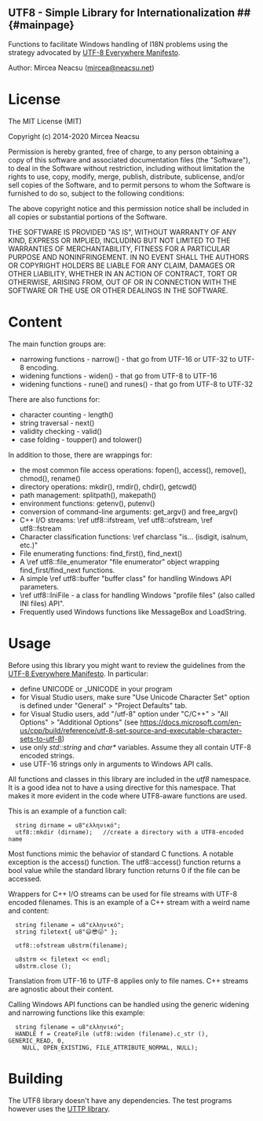 ﻿## UTF8 - Simple Library for Internationalization ## {#mainpage}

Functions to facilitate Windows handling of I18N problems using
the strategy advocated by [UTF-8 Everywhere Manifesto](http://utf8everywhere.org/).


Author:
Mircea Neacsu (mircea@neacsu.net)

# License #

The MIT License (MIT)
 
Copyright (c) 2014-2020 Mircea Neacsu

Permission is hereby granted, free of charge, to any person obtaining a copy
of this software and associated documentation files (the "Software"), to deal
in the Software without restriction, including without limitation the rights
to use, copy, modify, merge, publish, distribute, sublicense, and/or sell
copies of the Software, and to permit persons to whom the Software is
furnished to do so, subject to the following conditions:

The above copyright notice and this permission notice shall be included in all
copies or substantial portions of the Software.

THE SOFTWARE IS PROVIDED "AS IS", WITHOUT WARRANTY OF ANY KIND, EXPRESS OR
IMPLIED, INCLUDING BUT NOT LIMITED TO THE WARRANTIES OF MERCHANTABILITY,
FITNESS FOR A PARTICULAR PURPOSE AND NONINFRINGEMENT. IN NO EVENT SHALL THE
AUTHORS OR COPYRIGHT HOLDERS BE LIABLE FOR ANY CLAIM, DAMAGES OR OTHER
LIABILITY, WHETHER IN AN ACTION OF CONTRACT, TORT OR OTHERWISE, ARISING FROM,
OUT OF OR IN CONNECTION WITH THE SOFTWARE OR THE USE OR OTHER DEALINGS IN THE
SOFTWARE.

# Content #
The main function groups are:
- narrowing functions - narrow() - that go from UTF-16 or UTF-32 to UTF-8 encoding.
- widening functions - widen() - that go from UTF-8 to UTF-16
- widening functions - rune() and runes() - that go from UTF-8 to UTF-32

There are also functions for:
- character counting - length()
- string traversal - next()
- validity checking - valid()
- case folding - toupper() and tolower()

In addition to those, there are wrappings for:
- the most common file access operations: fopen(), access(), remove(), chmod(),
  rename()
- directory operations: mkdir(), rmdir(), chdir(), getcwd()
- path management: splitpath(), makepath()
- environment functions: getenv(), putenv()
- conversion of command-line arguments: get_argv() and free_argv()
- C++ I/O streams: \ref utf8::ifstream, \ref utf8::ofstream, \ref utf8::fstream
- Character classification functions: \ref charclass "is... (isdigit, isalnum, etc.)"
- File enumerating functions: find_first(), find_next()
- A \ref utf8::file_enumerator "file enumerator" object wrapping find_first/find_next functions.
- A simple \ref utf8::buffer "buffer class" for handling Windows API parameters. 
- \ref utf8::IniFile - a class for handling Windows "profile files" (also
  called INI files) API".
- Frequently used Windows functions like MessageBox and LoadString.

# Usage #
Before using this library you might want to review the guidelines from the
[UTF-8 Everywhere Manifesto](http://utf8everywhere.org/). In particular:
- define UNICODE or _UNICODE in your program
- for Visual Studio users, make sure "Use Unicode Character Set" option is defined
  under "General" > "Project Defaults" tab.
- for Visual Studio users, add "/utf-8" option under "C/C++" > "All Options" >
  "Additional Options" (see https://docs.microsoft.com/en-us/cpp/build/reference/utf-8-set-source-and-executable-character-sets-to-utf-8)
- use only *std::string* and <i>char*</i> variables. Assume they all contain UTF-8
  encoded strings.
- use UTF-16 strings only in arguments to Windows API calls.

All functions and classes in this library are included in the *utf8* namespace.
It is a good idea not to have a using directive for this namespace. That makes it
more evident in the code where UTF8-aware functions are used.

This is an example of a function call:
````
  string dirname = u8"ελληνικό";
  utf8::mkdir (dirname);   //create a directory with a UTF8-encoded name
````
Most functions mimic the behavior of standard C functions. A notable exception is
the access() function. The utf8::access() function returns a bool value while the
standard library function returns 0 if the file can be accessed.
 
Wrappers for C++ I/O streams can be used for file streams with UTF-8 encoded filenames.
This is an example of a C++ stream with a weird name and content:
````
  string filename = u8"ελληνικό";
  string filetext{ u8"😃😎😛" };

  utf8::ofstream u8strm(filename);

  u8strm << filetext << endl;
  u8strm.close ();
````
Translation from UTF-16 to UTF-8 applies only to file names. C++ streams are agnostic
about their content.

Calling Windows API functions can be handled using the generic widening and
narrowing functions like this example:
````
  string filename = u8"ελληνικό";
  HANDLE f = CreateFile (utf8::widen (filename).c_str (), GENERIC_READ, 0,
    NULL, OPEN_EXISTING, FILE_ATTRIBUTE_NORMAL, NULL);
````

 
# Building #
The UTF8 library doesn't have any dependencies. The test programs however uses
the [UTTP library](https://github.com/neacsum/utpp).



